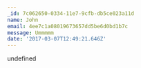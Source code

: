 ```yaml
---
_id: 7c062650-0334-11e7-9cfb-db5ce023a11d
name: John
email: 4ee7c1a08019673657dd5be6d0bd1b7c
message: Ummmmm
date: '2017-03-07T12:49:21.646Z'
---
```

undefined
